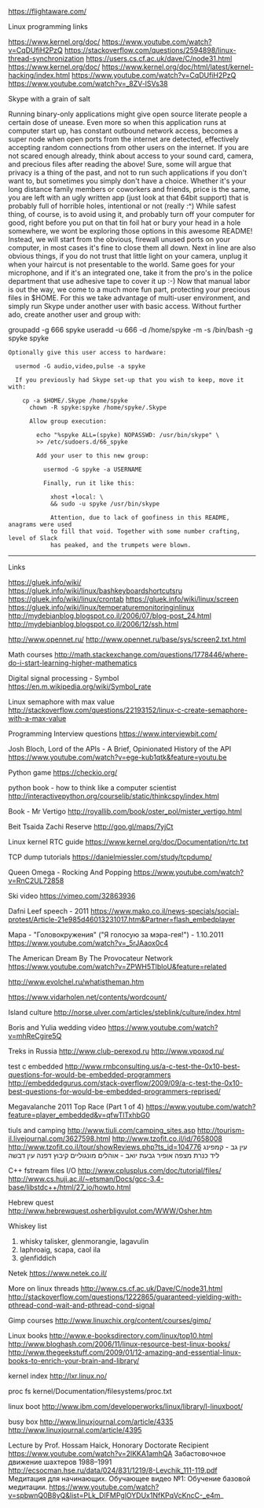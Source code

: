 


https://flightaware.com/

Linux programming links

https://www.kernel.org/doc/
https://www.youtube.com/watch?v=CqDUfiH2PzQ
https://stackoverflow.com/questions/2594898/linux-thread-synchronization
https://users.cs.cf.ac.uk/dave/C/node31.html
https://www.kernel.org/doc/
https://www.kernel.org/doc/html/latest/kernel-hacking/index.html
https://www.youtube.com/watch?v=CqDUfiH2PzQ
https://www.youtube.com/watch?v=_8ZV-lSVs38


Skype with a grain of salt

Running binary-only applications might give open source literate people
a certain dose of unease. Even more so when this application runs at
computer start up, has constant outbound network access, becomes a
super node when open ports from the internet are detected, effectively
accepting random connections from other users on the internet. If you
are not scared enough already, think about access to your sound card,
camera, and precious files after reading the above!
Sure, some will argue that privacy is a thing of the past, and not to
run such applications if you don't want to, but sometimes you simply
don't have a choice. Whether it's your long distance family members or
coworkers and friends, price is the same, you are left with an ugly
written app (just look at that 64bit support) that is probably full of
horrible holes, intentional or not (really :^)
While safest thing, of course, is to avoid using it, and probably turn
off your computer for good, right before you put on that tin foil hat
or bury your head in a hole somewhere, we wont be exploring those
options in this awesome README!
Instead, we will start from the obvious, firewall unused ports on your
computer, in most cases it's fine to close them all down. Next in line
are also obvious things, if you do not trust that little light on your
camera, unplug it when your haircut is not presentable to the world.
Same goes for your microphone, and if it's an integrated one, take it
from the pro's in the police department that use adhesive tape to cover
it up :-)
Now that manual labor is out the way, we come to a much more fun part,
protecting your precious files in $HOME. For this we take advantage of
multi-user environment, and simply run Skype under another user with
basic access. Without further ado, create another user and group with:

  groupadd -g 666 spyke
    useradd -u 666 -d /home/spyke -m -s /bin/bash -g spyke spyke
    
    Optionally give this user access to hardware:
    
      usermod -G audio,video,pulse -a spyke
      
      If you previously had Skype set-up that you wish to keep, move it with:
      
        cp -a $HOME/.Skype /home/spyke
          chown -R spyke:spyke /home/spyke/.Skype
          
          Allow group execution:
          
            echo "%spyke ALL=(spyke) NOPASSWD: /usr/bin/skype" \
            >> /etc/sudoers.d/66_spyke
            
            Add your user to this new group:
            
              usermod -G spyke -a USERNAME
              
              Finally, run it like this:
              
                xhost +local: \
                && sudo -u spyke /usr/bin/skype
                
                Attention, due to lack of goofiness in this README, anagrams were used
                to fill that void. Together with some number crafting, level of Slack
                has peaked, and the trumpets were blown.
                
                
----








Links

https://gluek.info/wiki/
https://gluek.info/wiki/linux/bashkeyboardshortcutsru
https://gluek.info/wiki/linux/crontab
https://gluek.info/wiki/linux/screen
https://gluek.info/wiki/linux/temperaturemonitoringinlinux
http://mydebianblog.blogspot.co.il/2006/07/blog-post_24.html
http://mydebianblog.blogspot.co.il/2006/12/ssh.html


http://www.opennet.ru/
http://www.opennet.ru/base/sys/screen2.txt.html




Math courses
http://math.stackexchange.com/questions/1778446/where-do-i-start-learning-higher-mathematics

Digital signal processing - Symbol
https://en.m.wikipedia.org/wiki/Symbol_rate


Linux semaphore with max value
http://stackoverflow.com/questions/22193152/linux-c-create-semaphore-with-a-max-value


Programming Interview questions
https://www.interviewbit.com/

Josh Bloch, Lord of the APIs - A Brief, Opinionated History of the API
https://www.youtube.com/watch?v=ege-kub1qtk&feature=youtu.be


Python game
https://checkio.org/


python book - how to think like a computer scientist
http://interactivepython.org/courselib/static/thinkcspy/index.html

Book - Mr Vertigo
http://royallib.com/book/oster_pol/mister_vertigo.html


Beit Tsaida Zachi Reserve
http://goo.gl/maps/7yjCt




Linux kernel RTC guide
https://www.kernel.org/doc/Documentation/rtc.txt

TCP dump tutorials
https://danielmiessler.com/study/tcpdump/



Queen Omega - Rocking And Popping
https://www.youtube.com/watch?v=RnC2UL72858

Ski video
https://vimeo.com/32863936

Dafni Leef speech - 2011
https://www.mako.co.il/news-specials/social-protest/Article-21e985d46013231017.htm&Partner=flash_embedplayer

Мара - "Головокружения" ("Я голосую за мэра-гея!") - 1.10.2011
https://www.youtube.com/watch?v=_5rJAaox0c4

The American Dream By The Provocateur Network
https://www.youtube.com/watch?v=ZPWH5TlbloU&feature=related



http://www.evolchel.ru/whatistheman.htm

https://www.vidarholen.net/contents/wordcount/


Island culture
http://norse.ulver.com/articles/steblink/culture/index.html

Boris and Yulia wedding video
https://www.youtube.com/watch?v=mhReCgire5Q


Treks in Russia
http://www.club-perexod.ru 
http://www.vpoxod.ru/ 


test c embedded
http://www.rmbconsulting.us/a-c-test-the-0x10-best-questions-for-would-be-embedded-programmers
http://embeddedgurus.com/stack-overflow/2009/09/a-c-test-the-0x10-best-questions-for-would-be-embedded-programmers-reprised/

Megavalanche 2011 Top Race (Part 1 of 4)
https://www.youtube.com/watch?feature=player_embedded&v=qfwTlTxhbG0


tiuls and camping
http://www.tiuli.com/camping_sites.asp
http://tourism-il.livejournal.com/3627598.html
http://www.tzofit.co.il/id/7658008
http://www.tzofit.co.il/tour/showReviews.php?ts_id=104776
עין גב - קמפינג ליד כנרת
מצפה אופיר
גבעת יואב - אוהלים מונגוליים
קיבוץ דפנה
עין דבשה


C++ fstream files I/O
http://www.cplusplus.com/doc/tutorial/files/
http://www.cs.huji.ac.il/~etsman/Docs/gcc-3.4-base/libstdc++/html/27_io/howto.html

Hebrew quest
http://www.hebrewquest.osherbligvulot.com/WWW/Osher.htm


Whiskey list
1) whisky talisker, glenmorangie, lagavulin
2) laphroaig, scapa, caol ila
3) glenfiddich



Netek
https://www.netek.co.il/

More on linux threads
http://www.cs.cf.ac.uk/Dave/C/node31.html
http://stackoverflow.com/questions/1222865/guaranteed-yielding-with-pthread-cond-wait-and-pthread-cond-signal

Gimp courses
http://www.linuxchix.org/content/courses/gimp/

Linux books
http://www.e-booksdirectory.com/linux/top10.html
http://www.bloghash.com/2006/11/linux-resource-best-linux-books/
http://www.thegeekstuff.com/2009/01/12-amazing-and-essential-linux-books-to-enrich-your-brain-and-library/

kernel index
http://lxr.linux.no/

proc fs
kernel/Documentation/filesystems/proc.txt

linux boot
http://www.ibm.com/developerworks/linux/library/l-linuxboot/

busy box
http://www.linuxjournal.com/article/4335
http://www.linuxjournal.com/article/4395

Lecture by Prof. Hossam Haick, Honorary Doctorate Recipient     https://www.youtube.com/watch?v=2lKKA1amhQA
Забастовочное движение шахтеров 1988–1991                       http://ecsocman.hse.ru/data/024/831/1219/8-Levchik_111-119.pdf
Медитация для начинающих. Обучающее видео №1: Обучение базовой медитации.   https://www.youtube.com/watch?v=spbwnQ0B8yQ&list=PLk_DIFMPglOYDUx1NfKPqVcKncC-_e4m_
